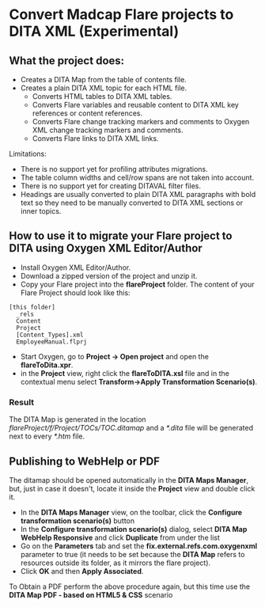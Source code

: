 # Convert Madcap Flare projects to DITA XML (Experimental)


## What the project does:

  - Creates a DITA Map from the table of contents file.
  - Creates a plain DITA XML topic for each HTML file.
    - Converts HTML tables to DITA XML tables.
    - Converts Flare variables and reusable content to DITA XML key references or content references.
    - Converts Flare change tracking markers and comments to Oxygen XML change tracking markers and comments.
    - Converts Flare links to DITA XML links.

Limitations:

  - There is no support yet for profiling attributes migrations.
  - The table column widths and cell/row spans are not taken into account.
  - There is no support yet for creating DITAVAL filter files.
  - Headings are usually converted to plain DITA XML paragraphs with bold text so they need to be manually converted to DITA XML sections or inner topics.
  
  
## How to use it to migrate your Flare project to DITA using Oxygen XML Editor/Author

- Install Oxygen XML Editor/Author.
- Download a zipped version of the project and unzip it.
- Copy your Flare project into the **flareProject** folder. The content of your Flare Project should look like this:
```
[this folder]
  _rels
  Content
  Project
  [Content_Types].xml
  EmployeeManual.flprj
```

- Start Oxygen, go to **Project -> Open project** and open the **flareToDita.xpr**.
- in the **Project** view, right click the **flareToDITA.xsl** file and in the contextual menu select **Transform->Apply Transformation Scenario(s)**.

### Result

The DITA Map is generated in the location *flareProject/f/Project/TOCs/TOC.ditamap* and a *\*.dita* file will be generated next to every *\*.htm* file.



## Publishing to WebHelp or PDF

The ditamap should be opened automatically in the **DITA Maps Manager**, but, just in case it doesn't, locate it inside the **Project** view and double click it.

- In the **DITA Maps Manager** view, on the toolbar, click the **Configure transformation scenario(s)** button
- In the **Configure transformation scenario(s)** dialog, select **DITA Map WebHelp Responsive** and click **Duplicate** from under the list
- Go on the **Parameters** tab and set the **fix.external.refs.com.oxygenxml** parameter to true (it needs to be set because the **DITA Map** refers to resources outside its folder, as it mirrors the flare project).
- Click **OK** and then **Apply Associated**.

To Obtain a PDF perform the above procedure again, but this time use the **DITA Map PDF - based on HTML5 & CSS** scenario

